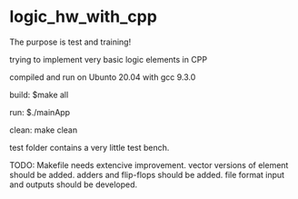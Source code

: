# logic_hw_with_cpp

The purpose is test and training!

trying to implement very basic logic elements in CPP

compiled and run on Ubunto 20.04 with gcc 9.3.0

build:
$make all

run:
$./mainApp

clean:
make clean

test folder contains a very little test bench.

TODO:
    Makefile needs extencive improvement.
    vector versions of element should be added.
    adders and flip-flops should be added.
    file format input and outputs should be developed.